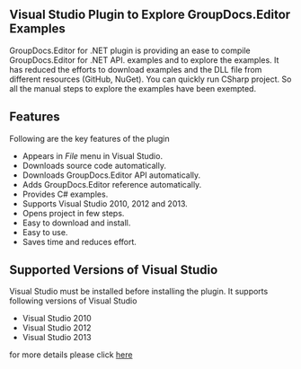 ## Visual Studio Plugin to Explore GroupDocs.Editor Examples

GroupDocs.Editor for .NET plugin is providing an ease to compile GroupDocs.Editor for .NET API. examples and to explore the examples. It has reduced the efforts to download examples and the DLL file from different resources (GitHub, NuGet). You can quickly run CSharp project. So all the manual steps to explore the examples have been exempted.

## Features

Following are the key features of the plugin
+ Appears in *File* menu in Visual Studio.
+ Downloads source code automatically.
+ Downloads GroupDocs.Editor API automatically.
+ Adds GroupDocs.Editor reference automatically.
+ Provides C# examples.
+ Supports Visual Studio 2010, 2012 and 2013.
+ Opens project in few steps.
+ Easy to download and install.
+ Easy to use.
+ Saves time and reduces effort.


## Supported Versions of Visual Studio

Visual Studio must be installed before installing the plugin. It supports following versions of Visual Studio
+ Visual Studio 2010
+ Visual Studio 2012
+ Visual Studio 2013

for more details please click [here](https://docs.groupdocs.com/display/editornet/Visual+Studio+Plugin+to+Explore+GroupDocs.Editor+Examples)
